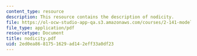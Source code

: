 ```yaml
---
content_type: resource
description: This resource contains the description of nodicity.
file: https://ol-ocw-studio-app-qa.s3.amazonaws.com/courses/2-141-modeling-and-simulation-of-dynamic-systems-fall-2006/2ed0ea8681751629ad142eff33a0df23_nodicity.pdf
file_type: application/pdf
resourcetype: Document
title: nodicity.pdf
uid: 2ed0ea86-8175-1629-ad14-2eff33a0df23
---
```

